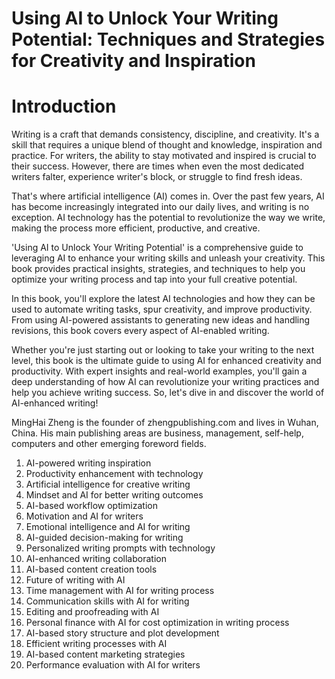 # Using AI to Unlock Your Writing Potential: Techniques and Strategies for Creativity and Inspiration

# Introduction

Writing is a craft that demands consistency, discipline, and creativity. It's a skill that requires a unique blend of thought and knowledge, inspiration and practice. For writers, the ability to stay motivated and inspired is crucial to their success. However, there are times when even the most dedicated writers falter, experience writer's block, or struggle to find fresh ideas.

That's where artificial intelligence (AI) comes in. Over the past few years, AI has become increasingly integrated into our daily lives, and writing is no exception. AI technology has the potential to revolutionize the way we write, making the process more efficient, productive, and creative.

'Using AI to Unlock Your Writing Potential' is a comprehensive guide to leveraging AI to enhance your writing skills and unleash your creativity. This book provides practical insights, strategies, and techniques to help you optimize your writing process and tap into your full creative potential.

In this book, you'll explore the latest AI technologies and how they can be used to automate writing tasks, spur creativity, and improve productivity. From using AI-powered assistants to generating new ideas and handling revisions, this book covers every aspect of AI-enabled writing.

Whether you're just starting out or looking to take your writing to the next level, this book is the ultimate guide to using AI for enhanced creativity and productivity. With expert insights and real-world examples, you'll gain a deep understanding of how AI can revolutionize your writing practices and help you achieve writing success. So, let's dive in and discover the world of AI-enhanced writing!

MingHai Zheng is the founder of zhengpublishing.com and lives in Wuhan, China. His main publishing areas are business, management, self-help, computers and other emerging foreword fields.



1. AI-powered writing inspiration
2. Productivity enhancement with technology
3. Artificial intelligence for creative writing
4. Mindset and AI for better writing outcomes
5. AI-based workflow optimization
6. Motivation and AI for writers
7. Emotional intelligence and AI for writing
8. AI-guided decision-making for writing
9. Personalized writing prompts with technology
10. AI-enhanced writing collaboration
11. AI-based content creation tools
12. Future of writing with AI
13. Time management with AI for writing process
14. Communication skills with AI for writing
15. Editing and proofreading with AI
16. Personal finance with AI for cost optimization in writing process
17. AI-based story structure and plot development
18. Efficient writing processes with AI
19. AI-based content marketing strategies
20. Performance evaluation with AI for writers

